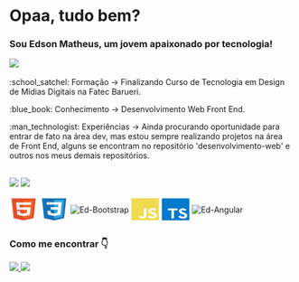 # Opaa, tudo bem?
### Sou Edson Matheus, um jovem apaixonado por tecnologia!   
<img width="165" heigh src="https://i.picasion.com/pic92/9cf3308c6ba9ee0a6bd43df12143b10c.gif" />

<br>
<p>:school_satchel: Formação -> Finalizando Curso de Tecnologia em Design de Mídias Digitais na Fatec Barueri.</p>
<p>:blue_book: Conhecimento -> Desenvolvimento Web Front End.</p>
<p>:man_technologist: Experiências -> Ainda procurando oportunidade para entrar de fato na área dev, mas estou sempre realizando projetos na área de Front End, alguns se encontram no repositório 'desenvolvimento-web' e outros nos meus demais repositórios.</p>
<br>

<!-- Github Stats -->
<div>
    <img height="210em" src="https://github-readme-stats.vercel.app/api?username=ed-matheus&show_icons=true&theme=github_dark" />
    <img height="210em" src="https://github-readme-stats.vercel.app/api/top-langs/?username=ed-matheus&layout=compact$langs_count=8&theme=github_dark&height=900"/>
</div>    

<div style="display: inline_block"><br>
  <img align="center" alt="Ed-HTML" height="40" width="50" src="https://raw.githubusercontent.com/devicons/devicon/master/icons/html5/html5-original.svg">
  <img align="center" alt="Ed-CSS" height="40" width="50" src="https://raw.githubusercontent.com/devicons/devicon/master/icons/css3/css3-original.svg">
  <img align="center" alt="Ed-Bootstrap" height="50" width="60" src="https://cdn.jsdelivr.net/gh/devicons/devicon/icons/bootstrap/bootstrap-original.svg" />
  <img align="center" alt="Ed-Js" height="40" width="50" src="https://raw.githubusercontent.com/devicons/devicon/master/icons/javascript/javascript-plain.svg">
  <img align="center" alt="Ed-Ts" height="40" width="50" src="https://raw.githubusercontent.com/devicons/devicon/master/icons/typescript/typescript-plain.svg">
  <img align="center" alt="Ed-Angular" height="40" width="50" src="https://cdn.jsdelivr.net/gh/devicons/devicon/icons/angularjs/angularjs-plain.svg">
</div>

## 
### Como me encontrar :point_down:

<div style="display: flex; justify-content: between;">
    <div>
        <a href="https://www.linkedin.com/in/edson-matheus-b5a0171ba/" target="_blank">
            <img src="https://img.shields.io/badge/LinkedIn-0077B5?style=for-the-badge&logo=linkedin&logoColor=white" />
        </a>
        <a href="https://www.instagram.com/ed.matheuss/" target="_blank">
            <img src="https://img.shields.io/badge/Instagram-E4405F?style=for-the-badge&logo=instagram&logoColor=white" />
        </a>
    </div>
</div
